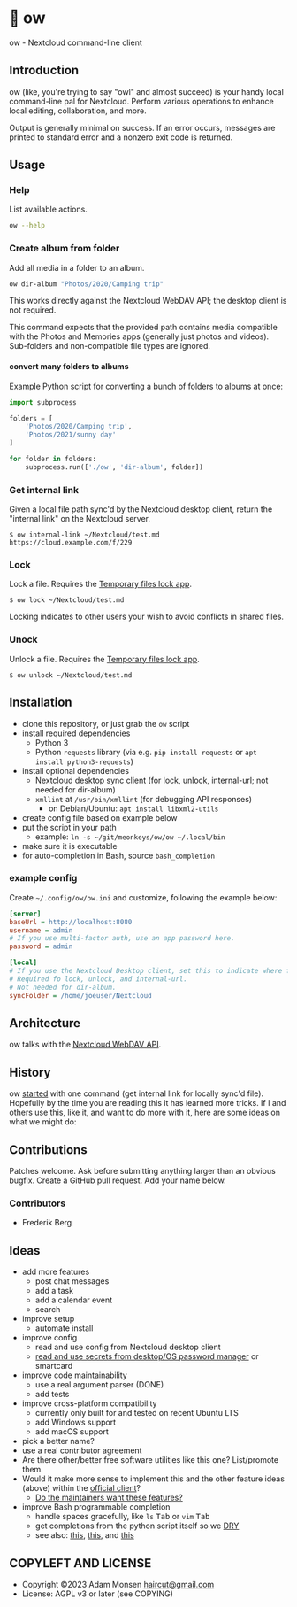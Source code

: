 # 🦉 ow

ow - Nextcloud command-line client

## Introduction

ow (like, you're trying to say "owl" and almost succeed) is your handy local command-line pal for Nextcloud. Perform various operations to enhance local editing, collaboration, and more.

Output is generally minimal on success. If an error occurs, messages are printed to standard error and a nonzero exit code is returned.

## Usage

### Help

List available actions.

```bash
ow --help
```

### Create album from folder

Add all media in a folder to an album. 

```bash
ow dir-album "Photos/2020/Camping trip"
```

This works directly against the Nextcloud WebDAV API; the desktop client is not required.

This command expects that the provided path contains media compatible with the Photos and Memories apps (generally just photos and videos). Sub-folders and non-compatible file types are ignored.

#### convert many folders to albums

Example Python script for converting a bunch of folders to albums at once:

```python
import subprocess

folders = [
    'Photos/2020/Camping trip',
    'Photos/2021/sunny day'
]

for folder in folders:
    subprocess.run(['./ow', 'dir-album', folder])
```

### Get internal link

Given a local file path sync'd by the Nextcloud desktop client, return the "internal link" on the Nextcloud server.

```
$ ow internal-link ~/Nextcloud/test.md
https://cloud.example.com/f/229
```

### Lock

Lock a file. Requires the [Temporary files lock app](https://apps.nextcloud.com/apps/files_lock).

```
$ ow lock ~/Nextcloud/test.md
```

Locking indicates to other users your wish to avoid conflicts in shared files.

### Unock

Unlock a file. Requires the [Temporary files lock app](https://apps.nextcloud.com/apps/files_lock).

```
$ ow unlock ~/Nextcloud/test.md
```

## Installation

* clone this repository, or just grab the `ow` script
* install required dependencies
    * Python 3
    * Python `requests` library (via e.g. `pip install requests` or `apt install python3-requests`)
* install optional dependencies
    * Nextcloud desktop sync client (for lock, unlock, internal-url; not needed for dir-album)
    * `xmllint` at `/usr/bin/xmllint` (for debugging API responses)
        * on Debian/Ubuntu: `apt install libxml2-utils`
* create config file based on example below
* put the script in your path
    * example: `ln -s ~/git/meonkeys/ow/ow ~/.local/bin`
* make sure it is executable
* for auto-completion in Bash, source `bash_completion`

### example config

Create `~/.config/ow/ow.ini` and customize, following the example below:

```ini
[server]
baseUrl = http://localhost:8080
username = admin
# If you use multi-factor auth, use an app password here.
password = admin

[local]
# If you use the Nextcloud Desktop client, set this to indicate where files are sync'd.
# Required fo lock, unlock, and internal-url.
# Not needed for dir-album.
syncFolder = /home/joeuser/Nextcloud

```

## Architecture

ow talks with the [Nextcloud WebDAV API](https://docs.nextcloud.com/server/latest/developer_manual/client_apis/WebDAV/basic.html).

## History

ow [started](https://help.nextcloud.com/t/get-internal-link-for-a-file-in-nextcloud-from-a-local-command-line/152774) with one command (get internal link for locally sync'd file). Hopefully by the time you are reading this it has learned more tricks. If I and others use this, like it, and want to do more with it, here are some ideas on what we might do:

## Contributions

Patches welcome. Ask before submitting anything larger than an obvious bugfix. Create a GitHub pull request. Add your name below.

### Contributors

* Frederik Berg

## Ideas

* add more features
    * post chat messages
    * add a task
    * add a calendar event
    * search
* improve setup
    * automate install
* improve config
    * read and use config from Nextcloud desktop client
    * [read and use secrets from desktop/OS password manager](https://pypi.org/project/keyring/) or smartcard
* improve code maintainability
    * use a real argument parser (DONE)
    * add tests
* improve cross-platform compatibility
    * currently only built for and tested on recent Ubuntu LTS
    * add Windows support
    * add macOS support
* pick a better name?
* use a real contributor agreement
* Are there other/better free software utilities like this one? List/promote them.
* Would it make more sense to implement this and the other feature ideas (above) within the [official client](https://docs.nextcloud.com/desktop/latest/advancedusage.html)?
    * [Do the maintainers want these features?](https://github.com/nextcloud/desktop/issues?q=label%3A%22feature%3A+%3Awhite_square_button%3A+nextcloudcmd%22+)
* improve Bash programmable completion
    * handle spaces gracefully, like `ls` <kbd>Tab</kbd> or `vim` <kbd>Tab</kbd>
    * get completions from the python script itself so we [DRY](https://en.wikipedia.org/wiki/Don't_repeat_yourself)
    * see also: [this](https://stackoverflow.com/questions/14597466/custom-tab-completion-in-python-argparse), [this](https://stackoverflow.com/questions/9568611/how-does-argparse-and-the-deprecated-optparse-respond-to-tab-keypress-after), and [this](https://spin.atomicobject.com/2016/02/14/bash-programmable-completion/)

## COPYLEFT AND LICENSE

* Copyright ©2023 Adam Monsen <haircut@gmail.com>
* License: AGPL v3 or later (see COPYING)
